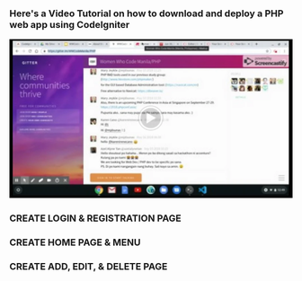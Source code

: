 ### Here's a Video Tutorial on how to download and deploy a PHP web app using CodeIgniter 

[![Video Tutorial](video1.PNG)](https://drive.google.com/open?id=15E2GFTsP15kUtw62oyRY4IpXktdWlAiw)

### CREATE LOGIN & REGISTRATION PAGE
### CREATE HOME PAGE & MENU 
### CREATE ADD, EDIT, & DELETE PAGE

